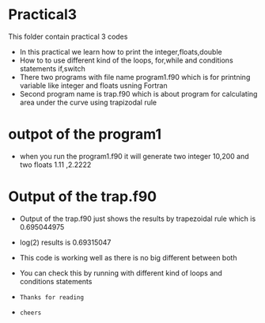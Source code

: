 #  Practical3 

 This folder contain practical 3 codes
* In this practical we learn how to print the integer,floats,double 
* How to to use different kind of the loops, for,while and conditions statements if,switch
* There two programs with file name program1.f90 which is for printning variable like integer and floats usning Fortran
* Second program name is trap.f90 which is about program for calculating area under the curve using trapizodal rule
#  outpot of the program1 

* when you run the program1.f90 it will generate two integer 10,200 and two floats 1.11 ,2.2222
#  Output of the trap.f90

* Output of the trap.f90 just shows the results by trapezoidal rule which is 0.695044975

* log(2) results is 0.69315047 

* This code is working well as there is no big different between both

* You can check this by running with different kind of loops and conditions statements 

*     Thanks for reading 

*     cheers

